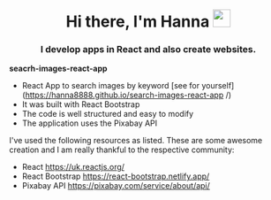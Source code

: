 <h1 align="center">Hi there, I'm Hanna
<img src="https://github.com/blackcater/blackcater/raw/main/images/Hi.gif" height="32"/></h1>
<h3 align="center">I develop apps in React and also create websites.</h3>
<p><b>seacrh-images-react-app</b>

- React App to search images by keyword [see for yourself] (https://hanna8888.github.io/search-images-react-app
/)
- It was built with React Bootstrap 
- The code is well structured and easy to modify
- The application uses the Pixabay API

I've used the following resources as listed. These are some awesome creation and I am really thankful to the respective community:

- React https://uk.reactjs.org/
- React Bootstrap https://react-bootstrap.netlify.app/
- Pixabay API https://pixabay.com/service/about/api/

